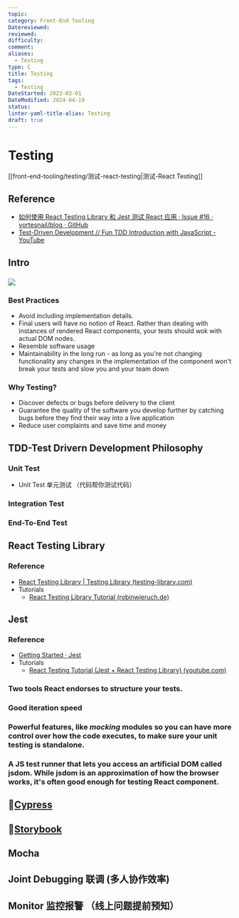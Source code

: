 ```yaml
---
topic: 
category: Front-End Tooling
Datereviewed: 
reviewed: 
difficulty: 
comment: 
aliases:
  - Testing
type: C
title: Testing
tags:
  - Testing
DateStarted: 2023-03-01
DateModified: 2024-04-19
status: 
linter-yaml-title-alias: Testing
draft: true
---
```


# Testing

[[front-end-tooling/testing/测试-react-testing|测试-React Testing]]

## Reference

- [如何使用 React Testing Library 和 Jest 测试 React 应用 · Issue #16 · vortesnail/blog · GitHub](https://github.com/vortesnail/blog/issues/16)
- [Test-Driven Development // Fun TDD Introduction with JavaScript - YouTube](https://www.youtube.com/watch?v=Jv2uxzhPFl4)

## Intro

### ![](https://cdn.jsdelivr.net/gh/jenniferwonder/bimg/full-stack/Pasted-image-20230308094955.png)

### Best Practices

- Avoid including implementation details.
- Final users will have no notion of React. Rather than dealing with instances of rendered React components, your tests should wok with actual DOM nodes.
- Resemble software usage
- Maintainability in the long run - as long as you're not changing functionality any changes in the implementation of the component won't break your tests and slow you and your team down

### Why Testing?

- Discover defects or bugs before delivery to the client
- Guarantee the quality of the software you develop further by catching bugs before they find their way into a live application
- Reduce user complaints and save time and money

## TDD-Test Drivern Development Philosophy

### Unit Test

- Unit Test 单元测试 （代码帮你测试代码）

### Integration Test

### End-To-End Test

## React Testing Library

### Reference

- [React Testing Library | Testing Library (testing-library.com)](https://testing-library.com/docs/react-testing-library/intro/)
- Tutorials
  - [React Testing Library Tutorial (robinwieruch.de)](https://www.robinwieruch.de/react-testing-library/)

## Jest

### Reference

- [Getting Started · Jest](https://jestjs.io/docs/getting-started)
- Tutorials
  - [React Testing Tutorial (Jest + React Testing Library) (youtube.com)](https://www.youtube.com/watch?v=ML5egqL3YFE)

### Two tools React endorses to structure your tests.

### Good iteration speed

### Powerful features, like _mocking_ modules so you can have more control over how the code executes, to make sure your unit testing is standalone.

### A JS test runner that lets you access an artificial DOM called jsdom. While jsdom is an approximation of how the browser works, it's often good enough for testing React component.

## 📌[Cypress](Cypress)

## 📌[Storybook](Storybook/Storybook)

## Mocha

## Joint Debugging 联调 (多人协作效率)

## Monitor 监控报警 （线上问题提前预知）
